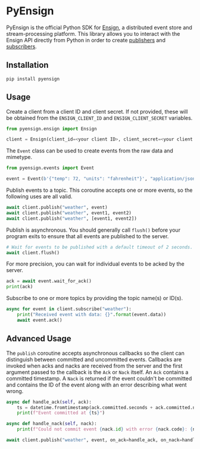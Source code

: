 # PyEnsign

PyEnsign is the official Python SDK for [Ensign](https://rotational.io/ensign), a distributed event store and stream-processing platform. This library allows you to interact with the Ensign API directly from Python in order to create [publishers](https://ensign.rotational.dev/eventing/glossary/#publisher) and [subscribers](https://ensign.rotational.dev/eventing/glossary/#subscriber).

## Installation

```
pip install pyensign
```

## Usage

Create a client from a client ID and client secret. If not provided, these will be obtained from the `ENSIGN_CLIENT_ID` and `ENSIGN_CLIENT_SECRET` variables.

```python
from pyensign.ensign import Ensign

client = Ensign(client_id=<your client ID>, client_secret=<your client secret>)
```

The `Event` class can be used to create events from the raw data and mimetype.

```python
from pyensign.events import Event

event = Event(b'{"temp": 72, "units": "fahrenheit"}', "application/json")
```

Publish events to a topic. This coroutine accepts one or more events, so the following uses are all valid.

```python
await client.publish("weather", event)
await client.publish("weather", event1, event2)
await client.publish("weather", [event1, event2])
```

Publish is asynchronous. You should generally call `flush()` before your program exits to ensure that all events are published to the server.

```python
# Wait for events to be published with a default timeout of 2 seconds.
await client.flush()
```

For more precision, you can wait for individual events to be acked by the server.

```python
ack = await event.wait_for_ack()
print(ack)
```

Subscribe to one or more topics by providing the topic name(s) or ID(s).

```python
async for event in client.subscribe("weather"):
    print("Received event with data: {}".format(event.data))
    await event.ack()
```

## Advanced Usage

The `publish` coroutine accepts asynchronous callbacks so the client can distinguish between committed and uncommitted events. Callbacks are invoked when acks and nacks are received from the server and the first argument passed to the callback is the `Ack` or `Nack` itself. An `Ack` contains a committed timestamp. A `Nack` is returned if the event couldn't be committed and contains the ID of the event along with an error describing what went wrong.

```python
async def handle_ack(self, ack):
    ts = datetime.fromtimestamp(ack.committed.seconds + ack.committed.nanos / 1e9)
    print(f"Event committed at {ts}")

async def handle_nack(self, nack):
    print(f"Could not commit event {nack.id} with error {nack.code}: {nack.error}")

await client.publish("weather", event, on_ack=handle_ack, on_nack=handle_nack)
```